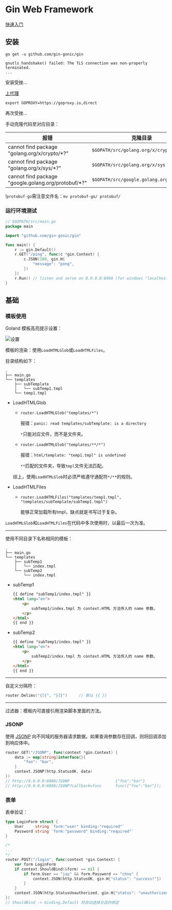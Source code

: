 # Gin Web Framework

[快速入门](https://gin-gonic.com/zh-cn/docs/quickstart/)


## 安装

`go get -u github.com/gin-gonic/gin`

```shell
gnutls_handshake() failed: The TLS connection was non-properly terminated.
...
```

安装受挫...

[上代理](https://goproxy.io/zh/)

```shell
export GOPROXY=https://goproxy.io,direct
```

再次受挫...

手动克隆代码至对应目录：

| 报错                                                | 克隆目录                                 | 仓库链接                                                     |
| --------------------------------------------------- | ---------------------------------------- | ------------------------------------------------------------ |
| cannot find package "golang.org/x/crypto/*?"        | `$GOPATH/src/golang.org/x/crypto`        | [crypto](https://github.com/golang/crypto)                   |
| cannot find package "golang.org/x/sys/*?"           | `$GOPATH/src/golang.org/x/sys`           | [sys](https://github.com/golang/sys)                         |
| cannot find package "google.golang.org/protobuf/*?" | `$GOPATH/src/google.golang.org/protobuf` | [protobuf-go](https://github.com/protocolbuffers/protobuf-go) |

!`protobuf-go`需注意文件名：`mv protobuf-go/ protobuf/`

### 运行环境测试

```go
// $GOPATH/src/main.go
package main

import "github.com/gin-gonic/gin"

func main() {
	r := gin.Default()
	r.GET("/ping", func(c *gin.Context) {
		c.JSON(200, gin.H{
			"message": "pong",
		})
	})
	r.Run() // listen and serve on 0.0.0.0:8080 (for windows "localhost:8080")
}
```

## 基础

### 模板使用

Goland 模板高亮提示设置：

![设置](/images/go/GinWeb-1/template.jpg)

模板的渲染：使用`LoadHTMLGlob`或`LoadHTMLFiles`。

目录结构如下：

```shell
.
├── main.go
└── templates
    ├── subTemplate
    │   └── subTemp1.tmpl
    └── temp1.tmpl
```

- LoadHTMLGlob

  - `router.LoadHTMLGlob("templates/*")`

    报错：`panic: read templates/subTemplate: is a directory`

    `*`只能对应文件，而不是文件夹。

  - `router.LoadHTMLGlob("templates/**/*")`

    报错：`html/template: "temp1.tmpl" is undefined`

    `**`匹配的文件夹，导致`tmpl`文件无法匹配。

  综上，使用`LoadHTMLGlob`时必须严格遵守通配符`*/**`的规则。

- LoadHTMLFiles

  - `router.LoadHTMLFiles("templates/temp1.tmpl", "templates/subTemplate/subTemp1.tmpl")`

    能够正常加载所有tmpl，缺点就是书写过于复杂。

`LoadHTMLGlob`和`LoadHTMLFiles`在代码中多次使用时，以最后一次为准。

---

使用不同目录下名称相同的模板：

```shell
.
├── main.go
└── templates
    ├── subTemp1
    │   └── index.tmpl
    └── subTemp2
        └── index.tmpl
```

- subTemp1

  ```html
  {{ define "subTemp1/index.tmpl" }}
  <html lang="en">
      <p>
          subTemp1/index.tmpl 为 context.HTML 方法传入的 name 参数。
      </p>
  </html>
  {{ end }}
  
  ```

- subTemp2

  ```html
  {{ define "subTemp1/index.tmpl" }}
  <html lang="en">
      <p>
          subTemp2/index.tmpl 为 context.HTML 方法传入的 name 参数。
      </p>
  </html>
  {{ end }}
  ```

---

自定义分隔符：

```go
router.Delims("{[{", "}]}")		// 默认 {{ }}
```

---

过滤器：模板内可直接引用渲染脚本里面的方法。

### JSONP

使用 [JSONP](<https://www.runoob.com/json/json-jsonp.html>) 向不同域的服务器请求数据。如果查询参数存在回调，则将回调添加到响应体中。

```go
router.GET("/JSONP", func(context *gin.Context) {
    data := map[string]interface{}{
        "foo": "bar",
    }
    context.JSONP(http.StatusOK, data)
})
// http://0.0.0.0:8080/JSONP 					{"foo":"bar"}
// http://0.0.0.0:8080/JSONP?callback=func		func({"foo":"bar"});
```

### 表单

表单验证：

```go
type LoginForm struct {
	User     string `form:"user" binding:"required"`
	Password string `form:"password" binding:"required"`
}

/*
...
*/
router.POST("/login", func(context *gin.Context) {
    var form LoginForm
    if context.ShouldBind(&form) == nil {
        if form.User == "jay" && form.Password == "chou" {
            context.JSON(http.StatusOK, gin.H{"status": "success!"})
        }
    }
    context.JSON(http.StatusUnauthorized, gin.H{"status": "unauthorized"})
})
// ShouldBind -> binding.Default 将自动选择合适的绑定
```

